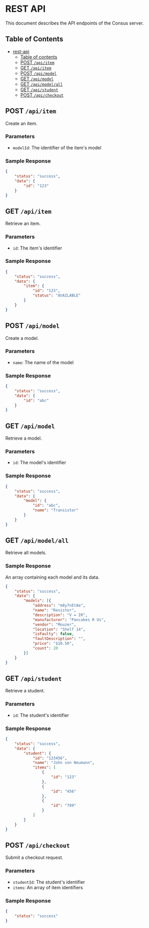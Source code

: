 # REST API

This document describes the API endpoints of the Consus server.

## Table of Contents

* [rest-api](#rest-api)
    * [Table of contents](#table-of-contents)
    * [POST `/api/item`](#post-apiitem)
    * [GET `/api/item`](#get-apiitem)
    * [POST `/api/model`](#post-apimodel)
    * [GET `/api/model`](#get-apimodel)
    * [GET `/api/model/all`](#get-apimodelall)
    * [GET `/api/student`](#get-apistudent)
    * [POST `/api/checkout`](#post-apicheckout)

## POST `/api/item`

Create an item.

### Parameters

* `modelId`: The identifier of the item's model

### Sample Response

```json
{
    "status": "success",
    "data": {
        "id": "123"
    }
}
```

## GET `/api/item`

Retrieve an item.

### Parameters

* `id`: The item's identifier

### Sample Response

```json
{
    "status": "success",
    "data": {
        "item": {
            "id": "123",
            "status": "AVAILABLE"
        }
    }
}
```

## POST `/api/model`

Create a model.

### Parameters

* `name`: The name of the model

### Sample Response

```json
{
    "status": "success",
    "data": {
        "id": "abc"
    }
}
```

## GET `/api/model`

Retrieve a model.

### Parameters

* `id`: The model's identifier

### Sample Response

```json
{
    "status": "success",
    "data": {
        "model": {
            "id": "abc",
            "name": "Transistor"
        }
    }
}
```

## GET `/api/model/all`

Retrieve all models.


### Sample Response
An array containing each model and its data.
```json
{
    "status": "success",
    "data": {
        "models": [{
            "address": "m8y7nEtAe",
            "name": "Resistor",
            "description": "V = IR",
            "manufacturer": "Pancakes R Us",
            "vendor": "Mouzer",
            "location": "Shelf 14",
            "isFaulty": false,
            "faultDescription": "",
            "price": "$10.50",
            "count": 20
        }]
    }
}
```

## GET `/api/student`

Retrieve a student.

### Parameters

* `id`: The student's identifier

### Sample Response

```json
{
    "status": "success",
    "data": {
        "student": {
            "id": "123456",
            "name": "John von Neumann",
            "items": [
                {
                    "id": "123"
                },
                {
                    "id": "456"
                },
                {
                    "id": "789"
                }
            ]
        }
    }
}
```

## POST `/api/checkout`

Submit a checkout request.

### Parameters

* `studentId`: The student's identifier
* `items`: An array of item identifiers

### Sample Response

```json
{
    "status": "success"
}
```
